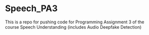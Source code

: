 # Speech_PA3
This is a repo for pushing code for Programming Assignment 3 of the course Speech Understanding (includes Audio Deepfake Detection)
